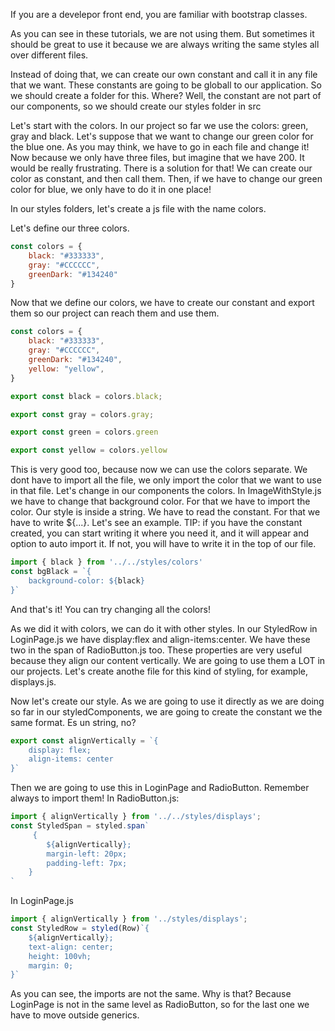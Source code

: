 If you are a develepor front end, you are familiar with bootstrap classes.

As you can see in these tutorials, we are not using them. But sometimes it should be great to use it because we are always writing the same styles all over different files.

Instead of doing that, we can create our own constant and call it in any file that we want. 
These constants are going to be globall to our application. So we should create a folder for this. Where? Well, the constant are not part of our components, so we should create our styles folder in src

<!-- imagen del styles trree -->

Let's start with the colors. In our project so far we use the colors: green, gray and black. Let's suppose that we want to change our green color for the blue one. As you may think, we have to go in each file and change it! Now because we only have three files, but imagine that we have 200. It would be really frustrating. 
There is a solution for that!
We can create our color as constant, and then call them. Then, if we have to change our green color for blue, we only have to do it in one place! 

In our styles folders, let's create a js file with the name colors.

<!-- imagen de colors trree -->

Let's define our three colors. 
```javascript
const colors = {
    black: "#333333",
    gray: "#CCCCCC",
    greenDark: "#134240"
}
```
Now that we define our colors, we have to create our constant and export them so our project can reach them and use them. 

```javascript
const colors = {
    black: "#333333",
    gray: "#CCCCCC",
    greenDark: "#134240",
    yellow: "yellow",
}

export const black = colors.black;

export const gray = colors.gray;

export const green = colors.green

export const yellow = colors.yellow
```

This is very good too, because now we can use the colors separate. We dont have to import all the file, we only import the color that we want to use in that file. 
Let's change in our components the colors. 
In ImageWithStyle.js we have to change that background color. For that we have to import the color. Our style is inside a string. We have to read the constant. For that we have to write ${...}. Let's see an example. 
TIP: if you have the constant created, you can start writing it where you need it, and it will appear and option to auto import it. If not, you will have to write it in the top of our file. 
```javascript
import { black } from '../../styles/colors'
const bgBlack = `{
    background-color: ${black}
}`

```
And that's it! You can try changing all the colors!

As we did it with colors, we can do it with other styles. In our StyledRow in LoginPage.js we have display:flex and align-items:center. We have these two in the span of RadioButton.js too. 
These properties are very useful because they align our content vertically. We are going to use them a LOT in our projects. Let's create anothe file for this kind of styling, for example, displays.js.

<!-- imagen del tree con displays -->

Now let's create our style. As we are going to use it directly as we are doing so far in our styledComponents, we are going to create the constant we the same format. Es un string, no?

```javascript
export const alignVertically = `{
    display: flex;
    align-items: center
}`
```

Then we are going to use this in LoginPage and RadioButton. 
Remember always to import them!
In RadioButton.js:
```javascript
import { alignVertically } from '../../styles/displays';
const StyledSpan = styled.span`
     {
        ${alignVertically};
        margin-left: 20px;
        padding-left: 7px;
    }
`
```
In LoginPage.js
```javascript
import { alignVertically } from '../styles/displays';
const StyledRow = styled(Row)`{
    ${alignVertically};
    text-align: center;
    height: 100vh;
    margin: 0;
}`

```
As you can see, the imports are not the same. Why is that? Because LoginPage is not in the same level as RadioButton, so for the last one we have to move outside generics. 
